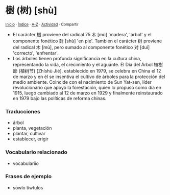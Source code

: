 # 樹 (树) [shù]
<sup>[Inicio](../../../../index.md) · [Índice](../../../../indices/chino-espanol-shu4.md) · [A-Z](../../../../indices/alfabetico.md) · [Actividad](../../../../indices/actividad.md) · Compartir</sup>

* El carácter 樹 proviene del radical 75 木 [mù] 'madera', 'árbol' y el componente fonético 尌 [shù] 'en pie'. También el carácter 树 proviene del radical 木 [mù], pero sumado al componente fonético 对 [duì] 'correcto', 'enfrentar'.
* Los árboles tienen profunda significancia en la cultura china, representando la vida, el crecimiento y el aguante. El Día del Árbol 植樹節 (植树节) [Zhíshù Jié], establecido en 1979, se celebra en China el 12 de marzo y en él se insentiva el cultivo de árboles para la protección del medio ambiente. Coincide con el nacimiento de Sun Yat-sen, líder revolucionario que apoyó la forestación, quien lo propuso como día en 1915, luego cambiado al 12 de marzo en 1929 y finalmente reinstaurado en 1979 bajo las políticas de reforma chinas.

### Traducciones

* árbol
* planta, vegetación
* plantar, cultivar
* establecer, erigir

### Vocabulario relacionado

* vocabulariio

### Frases de ejemplo

* sowlo tiwtulos
